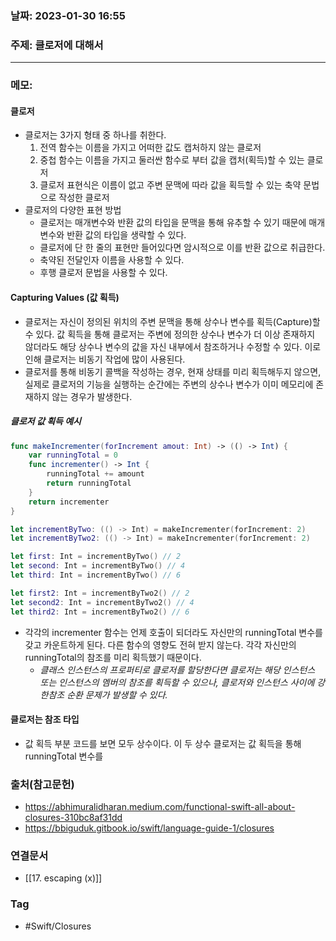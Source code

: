 ### 날짜: 2023-01-30 16:55

### 주제:  클로저에 대해서
---
### 메모: 
#### 클로저
- 클로저는 3가지 형태 중 하나를 취한다. 
	1. 전역 함수는 이름을 가지고 어떠한 값도 캡처하지 않는 클로저 
	2. 중첩 함수는 이름을 가지고 둘러싼 함수로 부터 값을 캡처(획득)할 수 있는 클로저
	3. 클로저 표현식은 이름이 없고 주변 문맥에 따라 값을 획득할 수 있는 축약 문법으로 작성한 클로저
- 클로저의 다양한 표현 방법
	- 클로저는 매개변수와 반환 값의 타입을 문맥을 통해 유추할 수 있기 때문에 매개변수와 반환 값의 타입을 생략할 수 있다. 
	- 클로저에 단 한 줄의 표현만 들어있다면 암시적으로 이를 반환 값으로 취급한다. 
	- 축약된 전달인자 이름을 사용할 수 있다. 
	- 후행 클로저 문법을 사용할 수 있다. 
#### Capturing Values (값 획득)
- 클로저는 자신이 정의된 위치의 주변 문맥을 통해 상수나 변수를 획득(Capture)할 수 있다. 값 획득을 통해 클로저는 주변에 정의한 상수나 변수가 더 이상 존재하지 않더라도 해당 상수나 변수의 값을 자신 내부에서 참조하거나 수정할 수 있다. 이로인해 클로저는 비동기 작업에 많이 사용된다. 
- 클로저를 통해 비동기 콜백을 작성하는 경우, 현재 상태를 미리 획득해두지 않으면, 실제로 클로저의 기능을 실행하는 순간에는 주변의 상수나 변수가 이미 메모리에 존재하지 않는 경우가 발생한다. 
##### 클로저 값 획득 예시 
~~~ swift 
func makeIncrementer(forIncrement amout: Int) -> (() -> Int) { 
	var runningTotal = 0 
	func incrementer() -> Int { 
		runningTotal += amount 
		return runningTotal
	}
	return incrementer
}

let incrementByTwo: (() -> Int) = makeIncrementer(forIncrement: 2)
let incrementByTwo2: (() -> Int) = makeIncrementer(forIncrement: 2)

let first: Int = incrementByTwo() // 2
let second: Int = incrementByTwo() // 4 
let third: Int = incrementByTwo() // 6

let first2: Int = incrementByTwo2() // 2
let second2: Int = incrementByTwo2() // 4 
let third2: Int = incrementByTwo2() // 6
~~~
- 각각의 incrementer 함수는 언제 호출이 되더라도 자신만의 runningTotal 변수를 갖고 카운트하게 된다. 다른 함수의 영향도 전혀 받지 않는다. 각각 자신만의 runningTotal의 참조를 미리 획득했기 때문이다.
	- *클래스 인스턴스의 프로퍼티로 클로저를 할당한다면 클로저는 해당 인스턴스 또는 인스턴스의 멤버의 참조를 획득할 수 있으나, 클로저와 인스턴스 사이에 강한참조 순환 문제가 발생할 수 있다.* 
#### 클로저는 참조 타입 
- 값 획득 부분 코드를 보면 모두 상수이다. 이 두 상수 클로저는 값 획득을 통해 runningTotal 변수를 
### 출처(참고문헌) 
- https://abhimuralidharan.medium.com/functional-swift-all-about-closures-310bc8af31dd
- https://bbiguduk.gitbook.io/swift/language-guide-1/closures

### 연결문서 
- [[17. escaping (x)]]

### Tag
- #Swift/Closures 